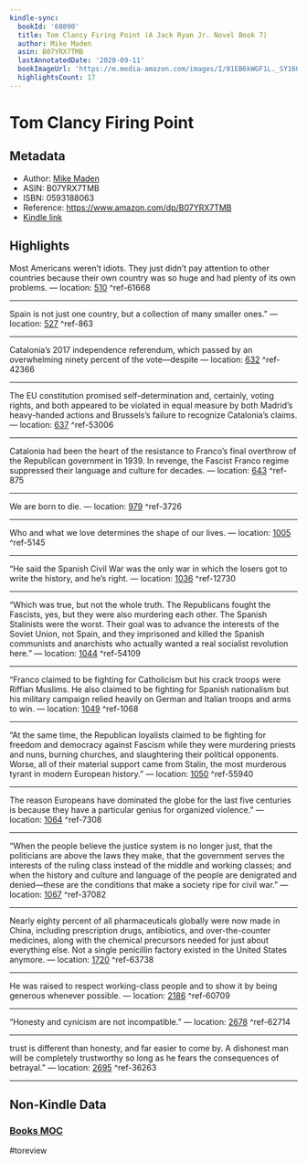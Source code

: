 ```yaml
---
kindle-sync:
  bookId: '60890'
  title: Tom Clancy Firing Point (A Jack Ryan Jr. Novel Book 7)
  author: Mike Maden
  asin: B07YRX7TMB
  lastAnnotatedDate: '2020-09-11'
  bookImageUrl: 'https://m.media-amazon.com/images/I/81EB6kWGF1L._SY160.jpg'
  highlightsCount: 17
---
```

# Tom Clancy Firing Point
## Metadata
* Author: [Mike Maden](https://www.amazon.comundefined)
* ASIN: B07YRX7TMB
* ISBN: 0593188063
* Reference: https://www.amazon.com/dp/B07YRX7TMB
* [Kindle link](kindle://book?action=open&asin=B07YRX7TMB)

## Highlights
Most Americans weren’t idiots. They just didn’t pay attention to other countries because their own country was so huge and had plenty of its own problems. — location: [510](kindle://book?action=open&asin=B07YRX7TMB&location=510) ^ref-61668

---
Spain is not just one country, but a collection of many smaller ones.” — location: [527](kindle://book?action=open&asin=B07YRX7TMB&location=527) ^ref-863

---
Catalonia’s 2017 independence referendum, which passed by an overwhelming ninety percent of the vote—despite — location: [632](kindle://book?action=open&asin=B07YRX7TMB&location=632) ^ref-42366

---
The EU constitution promised self-determination and, certainly, voting rights, and both appeared to be violated in equal measure by both Madrid’s heavy-handed actions and Brussels’s failure to recognize Catalonia’s claims. — location: [637](kindle://book?action=open&asin=B07YRX7TMB&location=637) ^ref-53006

---
Catalonia had been the heart of the resistance to Franco’s final overthrow of the Republican government in 1939. In revenge, the Fascist Franco regime suppressed their language and culture for decades. — location: [643](kindle://book?action=open&asin=B07YRX7TMB&location=643) ^ref-875

---
We are born to die. — location: [979](kindle://book?action=open&asin=B07YRX7TMB&location=979) ^ref-3726

---
Who and what we love determines the shape of our lives. — location: [1005](kindle://book?action=open&asin=B07YRX7TMB&location=1005) ^ref-5145

---
“He said the Spanish Civil War was the only war in which the losers got to write the history, and he’s right. — location: [1036](kindle://book?action=open&asin=B07YRX7TMB&location=1036) ^ref-12730

---
“Which was true, but not the whole truth. The Republicans fought the Fascists, yes, but they were also murdering each other. The Spanish Stalinists were the worst. Their goal was to advance the interests of the Soviet Union, not Spain, and they imprisoned and killed the Spanish communists and anarchists who actually wanted a real socialist revolution here.” — location: [1044](kindle://book?action=open&asin=B07YRX7TMB&location=1044) ^ref-54109

---
“Franco claimed to be fighting for Catholicism but his crack troops were Riffian Muslims. He also claimed to be fighting for Spanish nationalism but his military campaign relied heavily on German and Italian troops and arms to win. — location: [1049](kindle://book?action=open&asin=B07YRX7TMB&location=1049) ^ref-1068

---
“At the same time, the Republican loyalists claimed to be fighting for freedom and democracy against Fascism while they were murdering priests and nuns, burning churches, and slaughtering their political opponents. Worse, all of their material support came from Stalin, the most murderous tyrant in modern European history.” — location: [1050](kindle://book?action=open&asin=B07YRX7TMB&location=1050) ^ref-55940

---
The reason Europeans have dominated the globe for the last five centuries is because they have a particular genius for organized violence.” — location: [1064](kindle://book?action=open&asin=B07YRX7TMB&location=1064) ^ref-7308

---
“When the people believe the justice system is no longer just, that the politicians are above the laws they make, that the government serves the interests of the ruling class instead of the middle and working classes; and when the history and culture and language of the people are denigrated and denied—these are the conditions that make a society ripe for civil war.” — location: [1067](kindle://book?action=open&asin=B07YRX7TMB&location=1067) ^ref-37082

---
Nearly eighty percent of all pharmaceuticals globally were now made in China, including prescription drugs, antibiotics, and over-the-counter medicines, along with the chemical precursors needed for just about everything else. Not a single penicillin factory existed in the United States anymore. — location: [1720](kindle://book?action=open&asin=B07YRX7TMB&location=1720) ^ref-63738

---
He was raised to respect working-class people and to show it by being generous whenever possible. — location: [2186](kindle://book?action=open&asin=B07YRX7TMB&location=2186) ^ref-60709

---
“Honesty and cynicism are not incompatible.” — location: [2678](kindle://book?action=open&asin=B07YRX7TMB&location=2678) ^ref-62714

---
trust is different than honesty, and far easier to come by. A dishonest man will be completely trustworthy so long as he fears the consequences of betrayal.” — location: [2695](kindle://book?action=open&asin=B07YRX7TMB&location=2695) ^ref-36263

---
## Non-Kindle Data
### [Books MOC](Books%20MOC.md)
#toreview
